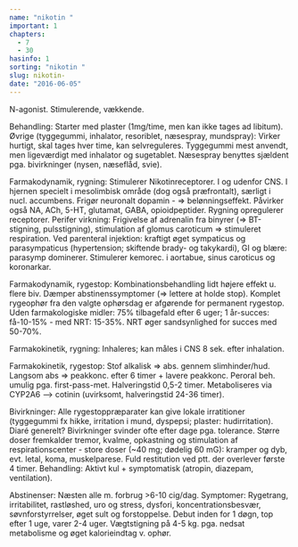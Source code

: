 ```yaml
---
name: "nikotin "
important: 1
chapters:  
  - 7 
  - 30
hasinfo: 1
sorting: "nikotin "
slug: nikotin-
date: "2016-06-05"
---
```


N-agonist. Stimulerende, vækkende. 

Behandling: Starter med plaster (1mg/time, men kan ikke tages ad libitum). Øvrige (tyggegummi, inhalator, resoriblet, næsespray, mundspray): Virker hurtigt, skal tages hver time, kan selvreguleres. Tyggegummi mest anvendt, men ligeværdigt med inhalator og sugetablet. Næsespray benyttes sjældent pga. bivirkninger (nysen, næseflåd, svie). 

Farmakodynamik, rygning: Stimulerer Nikotinreceptorer. I og udenfor CNS. I hjernen specielt i mesolimbisk område (dog også præfrontalt), særligt i nucl. accumbens. Frigør neuronalt dopamin - => belønningseffekt. Påvirker også NA, ACh, 5-HT, glutamat, GABA, opioidpeptider. Rygning opregulerer receptorer. Perifer virkning: Frigivelse af adrenalin fra binyrer (=> BT-stigning, pulsstigning), stimulation af glomus caroticum => stimuleret respiration. Ved parenteral injektion: kraftigt øget sympaticus og parasympaticus (hypertension; skiftende brady- og takykardi), GI og blære: parasymp dominerer. Stimulerer kemorec. i aortabue, sinus caroticus og koronarkar. 

Farmakodynamik, rygestop: Kombinationsbehandling lidt højere effekt u. flere biv. Dæmper abstinenssymptomer (=> lettere at holde stop). Komplet rygeophør fra den valgte ophørsdag er afgørende for permanent rygestop. Uden farmakologiske midler: 75% tilbagefald efter 6 uger; 1 år-succes: få-10-15% - med NRT: 15-35%. NRT øger sandsynlighed for succes med 50-70%.

Farmakokinetik, rygning: Inhaleres; kan måles i CNS 8 sek. efter inhalation.

Farmakokinetik, rygestop: Stof alkalisk => abs. gennem slimhinder/hud. Langsom abs => peakkonc. efter 6 timer + lavere peakkonc. Peroral beh. umulig pga. first-pass-met. Halveringstid 0,5-2 timer. Metaboliseres via CYP2A6 --> cotinin (uvirksomt, halveringstid 24-36 timer).

Bivirkninger: Alle rygestoppræparater kan give lokale irratitioner (tyggegummi fx hikke, irritation i mund, dyspepsi; plaster: hudirritation). Diaré generelt? Bivirkninger svinder ofte efter dage pga. tolerance. Større doser fremkalder tremor, kvalme, opkastning og stimulation af respirationscenter - store doser (~40 mg; dødelig 60 mG): kramper og dyb, evt. letal, koma, muskelparese. Fuld restitution ved ptt. der overlever første 4 timer. Behandling: Aktivt kul + symptomatisk (atropin, diazepam, ventilation). 

Abstinenser: Næsten alle m. forbrug >6-10 cig/dag. Symptomer: Rygetrang, irritabilitet, rastløshed, uro og stress, dysfori, koncentrationsbesvær, søvnforstyrrelser, øget sult og forstoppelse. Debut inden for 1 døgn, top efter 1 uge, varer 2-4 uger. Vægtstigning på 4-5 kg. pga. nedsat metabolisme og øget kalorieindtag v. ophør.

